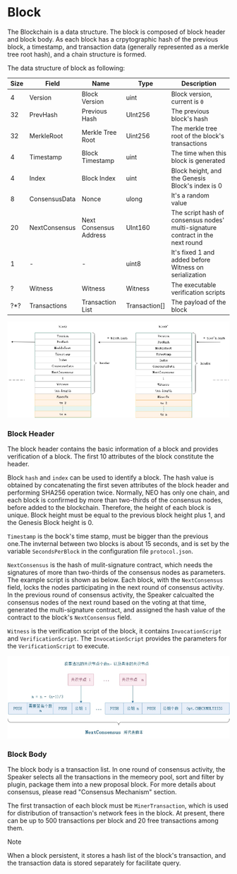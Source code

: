 # Block

The Blockchain is a data structure. The block is composed of block header and block body. As each block has a crpytographic hash of the previous block, a timestamp, and transaction data (generally represented as a merkle tree root hash), and a chain structure is formed.

The data structure of block as following:

| Size | Field         | Name                   | Type          | Description                                                                    |
| ---- | ------------- | ---------------------- | ------------- | ------------------------------------------------------------------------------ |
| 4    | Version       | Block Version          | uint          | Block version, current is `0`                                                  |
| 32   | PrevHash      | Previous Hash          | UInt256       | The previous block's hash                                                      |
| 32   | MerkleRoot    | Merkle Tree Root       | Uint256       | The merkle tree root of the block's transactions                               |
| 4    | Timestamp     | Block Timestamp        | uint          | The time when this block is generated                                          |
| 4    | Index         | Block Index            | uint          | Block height, and the Genesis Block's index is 0                               |
| 8    | ConsensusData | Nonce                  | ulong         | It's a random value                                                            |
| 20   | NextConsensus | Next Consensus Address | UInt160       | The script hash of consensus nodes' multi-signature contract in the next round |
| 1    | -             | -                      | uint8         | It's fixed 1 and added before Witness on serialization                         |
| ?    | Witness       | Witness                | Witness       | The executable verification scripts                                            |
| ?\*? | Transactions  | Transaction List       | Transaction[] | The payload of the block                                                       |

[![../../images/blockchain/blockchain.jpg](../../images/blockchain/blockchain.jpg)](../../images/blockchain/blockchain.jpg)

### Block Header

The block header contains the basic information of a block and provides verification of a block. The first 10 attributes of the block constitute the header.

Block `hash` and `index` can be used to identify a block. The hash value is obtained by concatenating the first seven attributes of the block header and performing SHA256 operation twice. Normally, NEO has only one chain, and each block is confirmed by more than two-thirds of the consensus nodes, before added to the blockchain. Therefore, the height of each block is unique. Block height must be equal to the previous block height plus 1, and the Genesis Block height is 0. 

`Timestamp` is the bock's time stamp, must be bigger than the previous one.The invternal between two blocks is about 15 seconds, and is set by the variable `SecondsPerBlock` in the configuration file `protocol.json`.

`NextConsensus` is the hash of mulit-signature contract, which needs the signatures of more than two-thirds of the consensus nodes as parameters. The example script is shown as below. Each block, with the `NextConsensus` field, locks the nodes participating in the next round of consensus activity. In the previous round of consensus activity, the Speaker calcualted the consensus nodes of the next round based on the voting at that time, generated the multi-signature contract, and assigned the hash value of the contract to the block's `NextConsensus` field. 

`Witness` is the verification script of the block, it contains `InvocationScript` and `VerificationScript`. The `InvocationScript` provides the parameters for the `VerificationScript` to execute. 

[![../../images/blockchain/nextconsensus_script.jpg](../../images/blockchain/nextconsensus_script.jpg)](../../images/blockchain/nextconsensus_script.jpg)

### Block Body
The block body is a transaction list. In one round of consensus activity, the Speaker selects all the transactions in the memeory pool, sort and filter by plugin, package them into a new proposal block. For more details about consensus, please read "Consensus Mechanism" section.

The first transaction of each block must be `MinerTransaction`, which is used for distribution of transaction's network fees in the block. At present, there can be up to 500 transactions per block and 20 free transactions among them.

> [!NOTE]
>
> When a block persistent, it stores a hash list of the block's transaction, and the transaction data is stored separately for facilitate query.
